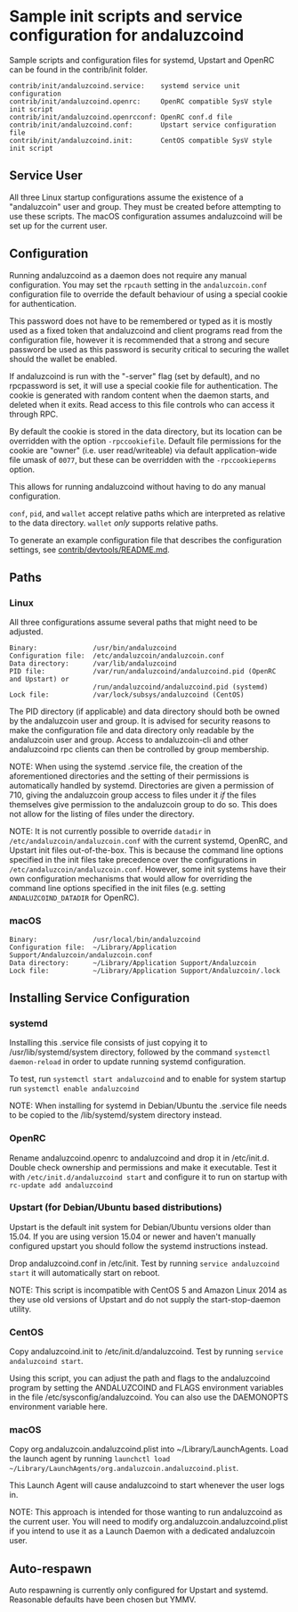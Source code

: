 Sample init scripts and service configuration for andaluzcoind
==========================================================

Sample scripts and configuration files for systemd, Upstart and OpenRC
can be found in the contrib/init folder.

    contrib/init/andaluzcoind.service:    systemd service unit configuration
    contrib/init/andaluzcoind.openrc:     OpenRC compatible SysV style init script
    contrib/init/andaluzcoind.openrcconf: OpenRC conf.d file
    contrib/init/andaluzcoind.conf:       Upstart service configuration file
    contrib/init/andaluzcoind.init:       CentOS compatible SysV style init script

Service User
---------------------------------

All three Linux startup configurations assume the existence of a "andaluzcoin" user
and group.  They must be created before attempting to use these scripts.
The macOS configuration assumes andaluzcoind will be set up for the current user.

Configuration
---------------------------------

Running andaluzcoind as a daemon does not require any manual configuration. You may
set the `rpcauth` setting in the `andaluzcoin.conf` configuration file to override
the default behaviour of using a special cookie for authentication.

This password does not have to be remembered or typed as it is mostly used
as a fixed token that andaluzcoind and client programs read from the configuration
file, however it is recommended that a strong and secure password be used
as this password is security critical to securing the wallet should the
wallet be enabled.

If andaluzcoind is run with the "-server" flag (set by default), and no rpcpassword is set,
it will use a special cookie file for authentication. The cookie is generated with random
content when the daemon starts, and deleted when it exits. Read access to this file
controls who can access it through RPC.

By default the cookie is stored in the data directory, but its location can be
overridden with the option `-rpccookiefile`. Default file permissions for the
cookie are "owner" (i.e. user read/writeable) via default application-wide file
umask of `0077`, but these can be overridden with the `-rpccookieperms` option.

This allows for running andaluzcoind without having to do any manual configuration.

`conf`, `pid`, and `wallet` accept relative paths which are interpreted as
relative to the data directory. `wallet` *only* supports relative paths.

To generate an example configuration file that describes the configuration settings,
see [contrib/devtools/README.md](../contrib/devtools/README.md#gen-andaluzcoin-confsh).

Paths
---------------------------------

### Linux

All three configurations assume several paths that might need to be adjusted.

    Binary:              /usr/bin/andaluzcoind
    Configuration file:  /etc/andaluzcoin/andaluzcoin.conf
    Data directory:      /var/lib/andaluzcoind
    PID file:            /var/run/andaluzcoind/andaluzcoind.pid (OpenRC and Upstart) or
                         /run/andaluzcoind/andaluzcoind.pid (systemd)
    Lock file:           /var/lock/subsys/andaluzcoind (CentOS)

The PID directory (if applicable) and data directory should both be owned by the
andaluzcoin user and group. It is advised for security reasons to make the
configuration file and data directory only readable by the andaluzcoin user and
group. Access to andaluzcoin-cli and other andaluzcoind rpc clients can then be
controlled by group membership.

NOTE: When using the systemd .service file, the creation of the aforementioned
directories and the setting of their permissions is automatically handled by
systemd. Directories are given a permission of 710, giving the andaluzcoin group
access to files under it _if_ the files themselves give permission to the
andaluzcoin group to do so. This does not allow
for the listing of files under the directory.

NOTE: It is not currently possible to override `datadir` in
`/etc/andaluzcoin/andaluzcoin.conf` with the current systemd, OpenRC, and Upstart init
files out-of-the-box. This is because the command line options specified in the
init files take precedence over the configurations in
`/etc/andaluzcoin/andaluzcoin.conf`. However, some init systems have their own
configuration mechanisms that would allow for overriding the command line
options specified in the init files (e.g. setting `ANDALUZCOIND_DATADIR` for
OpenRC).

### macOS

    Binary:              /usr/local/bin/andaluzcoind
    Configuration file:  ~/Library/Application Support/Andaluzcoin/andaluzcoin.conf
    Data directory:      ~/Library/Application Support/Andaluzcoin
    Lock file:           ~/Library/Application Support/Andaluzcoin/.lock

Installing Service Configuration
-----------------------------------

### systemd

Installing this .service file consists of just copying it to
/usr/lib/systemd/system directory, followed by the command
`systemctl daemon-reload` in order to update running systemd configuration.

To test, run `systemctl start andaluzcoind` and to enable for system startup run
`systemctl enable andaluzcoind`

NOTE: When installing for systemd in Debian/Ubuntu the .service file needs to be copied to the /lib/systemd/system directory instead.

### OpenRC

Rename andaluzcoind.openrc to andaluzcoind and drop it in /etc/init.d.  Double
check ownership and permissions and make it executable.  Test it with
`/etc/init.d/andaluzcoind start` and configure it to run on startup with
`rc-update add andaluzcoind`

### Upstart (for Debian/Ubuntu based distributions)

Upstart is the default init system for Debian/Ubuntu versions older than 15.04. If you are using version 15.04 or newer and haven't manually configured upstart you should follow the systemd instructions instead.

Drop andaluzcoind.conf in /etc/init.  Test by running `service andaluzcoind start`
it will automatically start on reboot.

NOTE: This script is incompatible with CentOS 5 and Amazon Linux 2014 as they
use old versions of Upstart and do not supply the start-stop-daemon utility.

### CentOS

Copy andaluzcoind.init to /etc/init.d/andaluzcoind. Test by running `service andaluzcoind start`.

Using this script, you can adjust the path and flags to the andaluzcoind program by
setting the ANDALUZCOIND and FLAGS environment variables in the file
/etc/sysconfig/andaluzcoind. You can also use the DAEMONOPTS environment variable here.

### macOS

Copy org.andaluzcoin.andaluzcoind.plist into ~/Library/LaunchAgents. Load the launch agent by
running `launchctl load ~/Library/LaunchAgents/org.andaluzcoin.andaluzcoind.plist`.

This Launch Agent will cause andaluzcoind to start whenever the user logs in.

NOTE: This approach is intended for those wanting to run andaluzcoind as the current user.
You will need to modify org.andaluzcoin.andaluzcoind.plist if you intend to use it as a
Launch Daemon with a dedicated andaluzcoin user.

Auto-respawn
-----------------------------------

Auto respawning is currently only configured for Upstart and systemd.
Reasonable defaults have been chosen but YMMV.
